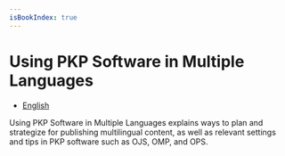```yaml
---
isBookIndex: true
---
```

# Using PKP Software in Multiple Languages

* [English](en/)

Using PKP Software in Multiple Languages explains ways to plan and strategize for publishing multilingual content, as well as relevant settings and tips in PKP software such as OJS, OMP, and OPS.
